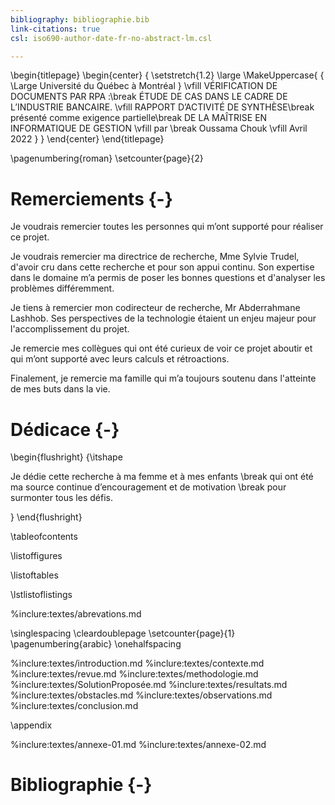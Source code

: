 ```yaml
---
bibliography: bibliographie.bib
link-citations: true
csl: iso690-author-date-fr-no-abstract-lm.csl

---
```

<!--
    Version du 2018-03-30 - Louis Martin
-->

<!-- Page de titre -->
\begin{titlepage}
    \begin{center}
    { \setstretch{1.2} \large
        \MakeUppercase{
            { \Large Université du Québec à Montréal }
            \vfill
            VÉRIFICATION DE DOCUMENTS PAR RPA :\break
            ÉTUDE DE CAS DANS LE CADRE DE L’INDUSTRIE BANCAIRE.
            \vfill
            RAPPORT D’ACTIVITÉ DE SYNTHÈSE\break
            présenté comme exigence partielle\break
            DE LA MAÎTRISE EN INFORMATIQUE DE GESTION
            \vfill
            par \break Oussama Chouk
            \vfill
            Avril 2022
        }
    }
    \end{center}
\end{titlepage}


<!-- Pagination en chiffre romain au départ -->
\pagenumbering{roman}
\setcounter{page}{2}

# Remerciements {-}

Je voudrais remercier toutes les personnes qui m’ont supporté pour réaliser ce projet.

Je voudrais remercier ma directrice de recherche, Mme Sylvie Trudel, d'avoir cru dans cette recherche et pour son appui continu. Son expertise dans le domaine m’a permis de poser les bonnes questions et d'analyser les problèmes différemment.

Je tiens à remercier mon codirecteur de recherche, Mr Abderrahmane Lashhob. Ses perspectives de la technologie étaient un enjeu majeur pour l'accomplissement du projet.

Je remercie mes collègues qui ont été curieux de voir ce projet aboutir et qui m’ont supporté avec leurs calculs et rétroactions.

Finalement, je remercie ma famille qui m’a toujours soutenu dans l'atteinte de mes buts dans la vie.


<!-- Optionnellement, inclure ci-après la dédicace -->
<!-- La dédicace est justifiée à droite -->

# Dédicace {-}

\begin{flushright} {\itshape

Je dédie cette recherche à ma femme et à mes enfants \break
qui ont été ma source continue d’encouragement et de motivation \break
pour surmonter tous les défis.

} \end{flushright}
<!-- Commandes pour la génération de la table des matières et des pages associées -->

\tableofcontents

\listoffigures

\listoftables

\lstlistoflistings
<!-- Optionnellement, inclure ci-après les abréviations, sigles et acronymes -->
%inclure:textes/abrevations.md

<!-- Forcer une fin de page, la pagination est remise en chiffre romain et le compteur de page à un, l'espacement entre les lignes est augmenté  -->

\singlespacing
\cleardoublepage
\setcounter{page}{1}
\pagenumbering{arabic}
\onehalfspacing

<!-- Inclure ci-après le corps du mémoire dans l'ordre désiré -->

%inclure:textes/introduction.md
%inclure:textes/contexte.md
%inclure:textes/revue.md
%inclure:textes/methodologie.md
%inclure:textes/SolutionProposée.md
%inclure:textes/resultats.md
%inclure:textes/obstacles.md
%inclure:textes/observations.md
%inclure:textes/conclusion.md


<!-- Le début des annexes est indiqué -->

\appendix

<!-- Inclure ci-après les annexes -->

%inclure:textes/annexe-01.md
%inclure:textes/annexe-02.md


<!-- Inclure ci-après la bibliographie -->

# Bibliographie {-}

<!--
    Note : les principales commandes d'espacement sont :
    \singlespacing
    \onehalfspacing
    \doublespacing
-->

